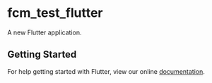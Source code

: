 # fcm_test_flutter

A new Flutter application.

## Getting Started

For help getting started with Flutter, view our online
[documentation](http://flutter.io/).
